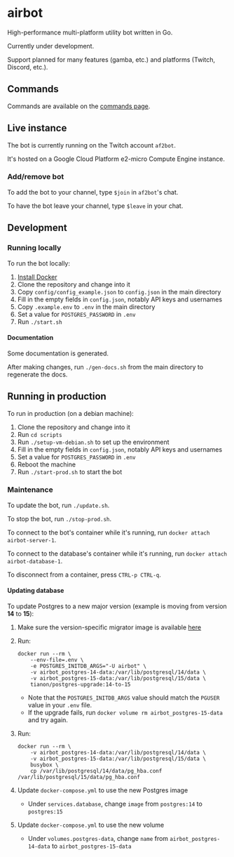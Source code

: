 # airbot

High-performance multi-platform utility bot written in Go.

Currently under development.

Support planned for many features (gamba, etc.) and platforms (Twitch, Discord, etc.).

## Commands

Commands are available on the [commands page](docs/commands.md).

## Live instance

The bot is currently running on the Twitch account `af2bot`.

It's hosted on a Google Cloud Platform e2-micro Compute Engine instance.

### Add/remove bot

To add the bot to your channel, type `$join` in `af2bot`'s chat.

To have the bot leave your channel, type `$leave` in your chat.

## Development

### Running locally

To run the bot locally:

1. [Install Docker](https://docs.docker.com/get-docker/)
1. Clone the repository and change into it
1. Copy `config/config_example.json` to `config.json` in the main directory
1. Fill in the empty fields in `config.json`, notably API keys and usernames
1. Copy `.example.env` to `.env` in the main directory
1. Set a value for `POSTGRES_PASSWORD` in `.env`
1. Run `./start.sh`

#### Documentation

Some documentation is generated.

After making changes, run `./gen-docs.sh` from the main directory to regenerate
the docs.

## Running in production

To run in production (on a debian machine):

1. Clone the repository and change into it
1. Run `cd scripts`
1. Run `./setup-vm-debian.sh` to set up the environment
1. Fill in the empty fields in `config.json`, notably API keys and usernames
1. Set a value for `POSTGRES_PASSWORD` in `.env`
1. Reboot the machine
1. Run `./start-prod.sh` to start the bot

### Maintenance

To update the bot, run `./update.sh`.

To stop the bot, run `./stop-prod.sh`.

To connect to the bot's container while it's running, run `docker attach airbot-server-1`.

To connect to the database's container while it's running, run `docker attach airbot-database-1`.

To disconnect from a container, press `CTRL-p CTRL-q`.

#### Updating database

To update Postgres to a new major version (example is moving from version **14**
to **15**):

1. Make sure the version-specific migrator image is available [here](https://github.com/tianon/docker-postgres-upgrade)

1. Run:

    ```shell
    docker run --rm \
        --env-file=.env \
        -e POSTGRES_INITDB_ARGS="-U airbot" \
        -v airbot_postgres-14-data:/var/lib/postgresql/14/data \
        -v airbot_postgres-15-data:/var/lib/postgresql/15/data \
        tianon/postgres-upgrade:14-to-15
    ```

    - Note that the `POSTGRES_INITDB_ARGS` value should match the `PGUSER` value
      in your `.env` file.
    - If the upgrade fails, run `docker volume rm airbot_postgres-15-data` and
      try again.

1. Run:

    ```shell
    docker run --rm \
        -v airbot_postgres-14-data:/var/lib/postgresql/14/data \
        -v airbot_postgres-15-data:/var/lib/postgresql/15/data \
        busybox \
        cp /var/lib/postgresql/14/data/pg_hba.conf /var/lib/postgresql/15/data/pg_hba.conf
    ```

1. Update `docker-compose.yml` to use the new Postgres image
    - Under `services.database`, change `image` from `postgres:14` to `postgres:15`
1. Update `docker-compose.yml` to use the new volume
    - Under `volumes.postgres-data`, change `name` from `airbot_postgres-14-data`
      to `airbot_postgres-15-data`
